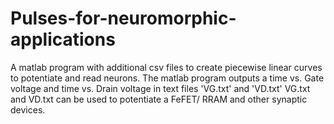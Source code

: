# Pulses-for-neuromorphic-applications
A matlab program with additional csv files to create piecewise linear curves to potentiate and read neurons.
The matlab program outputs a time vs. Gate voltage and time vs. Drain voltage in text files 'VG.txt' and 'VD.txt'
VG.txt and VD.txt can be used to potentiate a FeFET/ RRAM and other synaptic devices.
